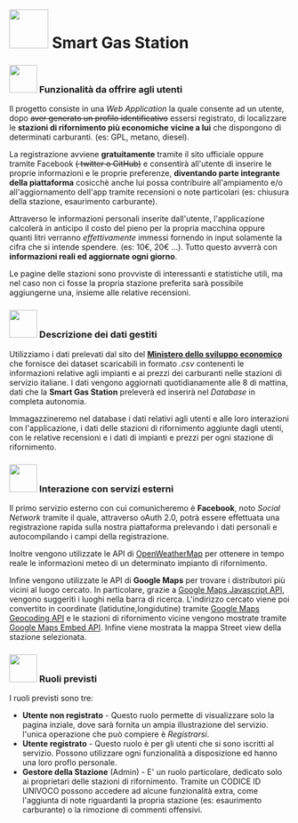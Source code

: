 # <img src="http://cdn.onlinewebfonts.com/svg/img_403829.png" width="70px" /> Smart Gas Station



### <img src="https://encrypted-tbn0.gstatic.com/images?q=tbn:ANd9GcQneNR5549RqlG4fRgDc2db2jif6cqa-yUtkWf9ATx6KPePNw26oQ" width="50px" /> Funzionalità da offrire agli utenti

Il progetto consiste in una *Web Application* la quale consente ad un utente, dopo ~~aver generato un profilo identificativo~~ essersi registrato, di localizzare le **stazioni di rifornimento più economiche** **vicine a lui** che dispongono di determinati carburanti. (es: GPL, metano, diesel). 

La registrazione avviene **gratuitamente** tramite il sito ufficiale oppure tramite Facebook ~~( twitter o GitHub)~~ e consentirà all'utente di inserire le proprie informazioni e le proprie preferenze, **diventando parte integrante della piattaforma** cosicchè anche lui possa contribuire all'ampiamento e/o all'aggiornamento dell'app tramite recensioni o note particolari (es: chiusura della stazione, esaurimento carburante). 

Attraverso le informazioni personali inserite dall'utente, l'applicazione calcolerà in anticipo il costo del pieno per la propria macchina oppure quanti litri verranno *effettivamente* immessi fornendo in input solamente la cifra che si intende spendere. (es: 10€, 20€ …). 
Tutto questo avverrà con **informazioni reali ed aggiornate ogni giorno**. 

Le pagine delle stazioni sono provviste di interessanti e statistiche utili, ma nel caso non ci fosse la propria stazione preferita sarà possibile aggiungerne una, insieme alle relative recensioni.





### <img src="https://cdn.pixabay.com/photo/2016/03/31/19/15/gear-1294844_960_720.png" width="50px" />  Descrizione dei dati gestiti

Utilizziamo i dati prelevati dal sito del [**Ministero dello sviluppo economico**](http://www.sviluppoeconomico.gov.it/index.php/it/open-data/elenco-dataset/2032336-carburanti-prezzi-praticati-e-anagrafica-degli-impianti1) che fornisce dei dataset scaricabili in formato *.csv* contenenti le informazioni relative agli impianti e ai prezzi dei carburanti nelle stazioni di servizio italiane. I dati vengono aggiornati quotidianamente alle 8 di mattina, dati che la **Smart Gas Station** preleverà ed inserirà nel *Database* in completa autonomia.

Immagazzineremo nel database i dati relativi agli utenti e alle loro interazioni con l'applicazione, i dati delle stazioni di rifornimento aggiunte dagli utenti, con le relative recensioni e i dati di impianti e prezzi per ogni stazione di rifornimento.







### <img src="https://d30y9cdsu7xlg0.cloudfront.net/png/25183-200.png" width="50px" />  Interazione con servizi esterni

Il primo servizio esterno con cui comunicheremo è **Facebook**, noto *Social Network* tramite il quale, attraverso oAuth 2.0, potrà essere effettuata una registrazione rapida sulla nostra piattaforma prelevando i dati personali e autocompilando i campi della registrazione.

Inoltre vengono utilizzate le API di [OpenWeatherMap](https://openweathermap.org/current) per ottenere in tempo reale le informazioni meteo di un determinato impianto di rifornimento.

Infine vengono utilizzate le API di **Google Maps** per trovare i distributori più vicini al luogo cercato. In particolare, grazie a [Google Maps Javascript API](https://developers.google.com/maps/documentation/javascript/examples/places-autocomplete), vengono suggeriti i luoghi nella barra di ricerca. L'indirizzo cercato viene poi convertito in coordinate (latidutine,longidutine) tramite [Google Maps Geocoding API](https://developers.google.com/maps/documentation/geocoding/start?hl=it) e le stazioni di rifornimento vicine vengono mostrate tramite [Google Maps Embed API](https://developers.google.com/maps/documentation/embed/?hl=it). Infine viene mostrata la mappa Street view della stazione selezionata.





### <img src="https://d30y9cdsu7xlg0.cloudfront.net/png/584468-200.png" width="50px" />  Ruoli previsti

I ruoli previsti sono tre:

- **Utente non registrato** - Questo ruolo permette di visualizzare solo la pagina inziale, dove sarà fornita un ampia illustrazione del servizio. l'unica operazione che può compiere è *Registrarsi*.
- **Utente registrato** - Questo ruolo è per gli utenti che si sono iscritti al servizio. Possono utilizzare ogni funzionalità a disposizione ed hanno una loro proflo personale.
- **Gestore della Stazione** (Admin) -  E' un ruolo particolare, dedicato solo ai proprietari delle stazioni di rifornimento. Tramite un CODICE ID UNIVOCO possono accedere ad alcune funzionalità extra, come l'aggiunta di note riguardanti la propria stazione (es: esaurimento carburante) o la rimozione di commenti offensivi. 